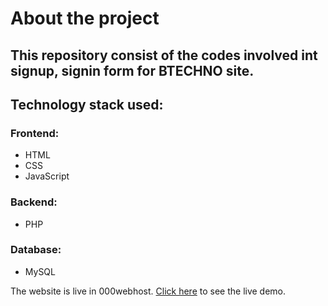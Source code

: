 # About the project
## This repository consist of the codes involved int signup, signin form  for BTECHNO site.

## Technology stack used: 
### Frontend: 
- HTML
- CSS
- JavaScript

### Backend:
- PHP

### Database:
- MySQL

The website is live in 000webhost. [Click here](https://murshedsite.000webhostapp.com/) to see the live demo.